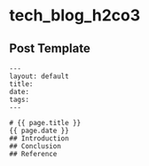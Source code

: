 # tech_blog_h2co3
## Post Template
```
---
layout: default
title: 
date: 
tags: 
---

# {{ page.title }}
{{ page.date }}
## Introduction
## Conclusion
## Reference
```